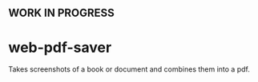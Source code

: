 ## WORK IN PROGRESS

# web-pdf-saver
Takes screenshots of a book or document and combines them into a pdf.
